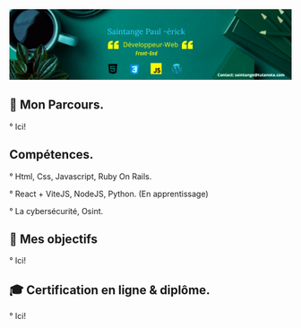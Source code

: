 <img src="https://raw.githubusercontent.com/paul22330/paul22330/master/Banniere linkedin -officiel.png" alt="Banniere Saintange Paul">

## 👦 Mon Parcours.

° Ici!


## Compétences.

° Html, Css, Javascript, Ruby On Rails.

° React + ViteJS, NodeJS, Python. (En apprentissage)

° La cybersécurité, Osint.


## 🚀 Mes objectifs

° Ici!



##  :mortar_board:  Certification en ligne & diplôme.

° Ici!


 




